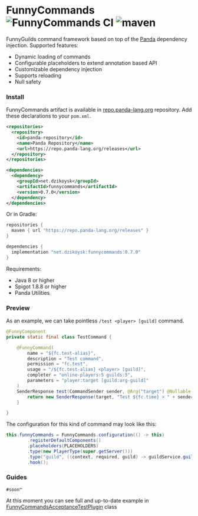 # FunnyCommands ![FunnyCommands CI](https://github.com/FunnyGuilds/FunnyCommands/actions/workflows/gradle.yml/badge.svg) ![maven](https://maven.reposilite.com/api/badge/latest/releases/net/dzikoysk/funnycommands?color=40c14a&name=Latest%20Release&prefix=v)

FunnyGuilds command framework based on top of the [Panda](https://github.com/panda-lang/panda) dependency injection. Supported features:
* Dynamic loading of commands
* Configurable placeholders to extend annotation based API
* Customizable dependency injection 
* Supports reloading 
* Null safety

### Install
FunnyCommands artifact is available in [repo.panda-lang.org](https://repo.panda-lang.org/) repository. 
Add these declarations to your `pom.xml`. 

```xml
<repositories>
  <repository>
    <id>panda-repository</id>
    <name>Panda Repository</name>
    <url>https://repo.panda-lang.org/releases</url>
  </repository>
</repositories>

<dependencies>
  <dependency>
    <groupId>net.dzikoysk</groupId>
    <artifactId>funnycommands</artifactId>
    <version>0.7.0</version>
  </dependency>
</dependencies>
```

Or in Gradle:

```groovy
repositories {
  maven { url "https://repo.panda-lang.org/releases" }
}

dependencies {
  implementation "net.dzikoysk:funnycommands:0.7.0"
}
```

Requirements:
* Java 8 or higher
* Spigot 1.8.8 or higher
* Panda Utilities

### Preview
As an example, we can take pointless `/test <player> [guild]` command.

```java
@FunnyComponent
private static final class TestCommand {

    @FunnyCommand(
        name = "${fc.test-alias}",
        description = "Test command",
        permission = "fc.test",
        usage = "/${fc.test-alias} <player> [guild]",
        completer = "online-players:5 guilds:5",
        parameters = "player:target [guild:arg-guild]"
    )
    SenderResponse test(CommandSender sender, @Arg("target") @Nullable Player target, @Arg("arg-guild") Option<Guild> guild) {
        return new SenderResponse(target, "Test ${fc.time} > " + sender + " called " + target + " and " + guild.getOrNull());
    }

}
```

The configuration for this kind of command may look like this:

```java
this.funnyCommands = FunnyCommands.configuration(() -> this)
        .registerDefaultComponents()
        .placeholders(PLACEHOLDERS)
        .type(new PlayerType(super.getServer()))
        .type("guild", ((context, required, guild) -> guildService.guilds.get(guild)))
        .hook();
```

### Guides
`#soon™`

At this moment you can see full and up-to-date example in [FunnyCommandsAcceptanceTestPlugin](https://github.com/FunnyGuilds/FunnyCommands/blob/master/funnycommands-test/src/main/java/net/dzikoysk/funnycommands/acceptance/FunnyCommandsAcceptanceTestPlugin.java) class
